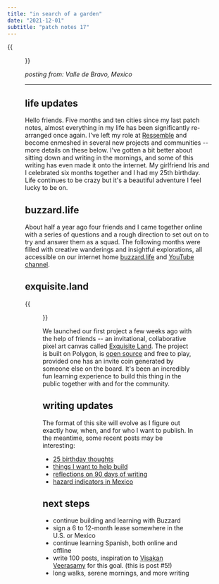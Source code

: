 ```yaml
---
title: "in search of a garden"
date: "2021-12-01"
subtitle: "patch notes 17"
---
```


{{<figure src="/IMG_8724.png" caption="at the Marisposa Monarch Butterfly Preserve">}}

_posting from: Valle de Bravo, Mexico_

---

## life updates

Hello friends. Five months and ten cities since my last patch notes, almost everything in my life has been significantly re-arranged once again. I've left my role at [Ressemble](https://ressemble.com) and become enmeshed in several new projects and communities -- more details on these below. I've gotten a bit better about sitting down and writing in the mornings, and some of this writing has even made it onto the internet. My girlfriend Iris and I celebrated six months together and I had my 25th birthday. Life continues to be crazy but it's a beautiful adventure I feel lucky to be on.

## buzzard.life

About half a year ago four friends and I came together online with a series of questions and a rough direction to set out on to try and answer them as a squad. The following months were filled with creative wanderings and insightful explorations, all accessible on our internet home [buzzard.life](https://buzzard.life) and [YouTube channel](https://www.youtube.com/channel/UCD7PTgMDuqYWpEmdpWHtm4g).

## exquisite.land

{{<figure src="/screenshot-143.png" caption="https://exquisite.land">}}

We launched our first project a few weeks ago with the help of friends -- an invitational, collaborative pixel art canvas called [Exquisite Land](https://exquisite.land). The project is built on Polygon, is [open source](https://github.com/relational-os/exquisite-land) and free to play, provided one has an invite coin generated by someone else on the board. It's been an incredibly fun learning experience to build this thing in the public together with and for the community.

## writing updates

The format of this site will evolve as I figure out exactly how, when, and for who I want to publish. In the meantime, some recent posts may be interesting:

- [25 birthday thoughts](/posts/25)
- [things I want to help build](/posts/help-build)
- [reflections on 90 days of writing](/posts/writing-practice)
- [hazard indicators in Mexico](/posts/hazards)

## next steps

- continue building and learning with Buzzard
- sign a 6 to 12-month lease somewhere in the U.S. or Mexico
- continue learning Spanish, both online and offline
- write 100 posts, inspiration to [Visakan Veerasamy](https://twitter.com/visakanv/status/1330985556872818689?s=20) for this goal. (this is post #5!)
- long walks, serene mornings, and more writing
